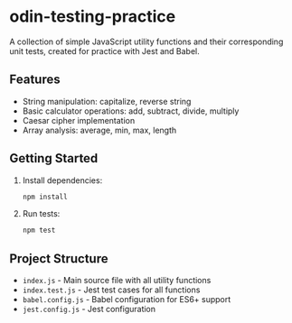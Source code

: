 # odin-testing-practice

A collection of simple JavaScript utility functions and their corresponding unit tests, created for practice with Jest and Babel.

## Features

- String manipulation: capitalize, reverse string
- Basic calculator operations: add, subtract, divide, multiply
- Caesar cipher implementation
- Array analysis: average, min, max, length

## Getting Started

1. Install dependencies:

   ```sh
   npm install
   ```

2. Run tests:
   ```sh
   npm test
   ```

## Project Structure

- `index.js` - Main source file with all utility functions
- `index.test.js` - Jest test cases for all functions
- `babel.config.js` - Babel configuration for ES6+ support
- `jest.config.js` - Jest configuration
